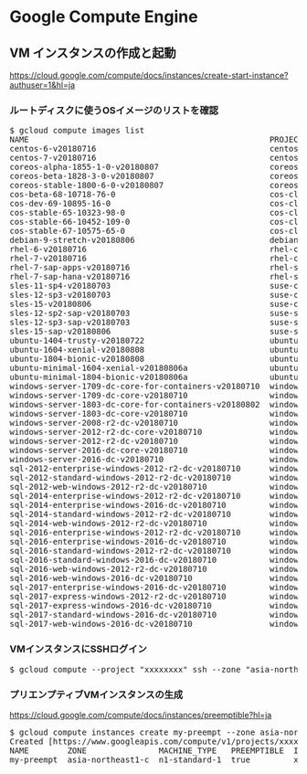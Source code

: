 # Google Compute Engine

## VM インスタンスの作成と起動

https://cloud.google.com/compute/docs/instances/create-start-instance?authuser=1&hl=ja

### ルートディスクに使うOSイメージのリストを確認
<pre>
$ gcloud compute images list
NAME                                                  PROJECT            FAMILY                            DEPRECATED  STATUS
centos-6-v20180716                                    centos-cloud       centos-6                                      READY
centos-7-v20180716                                    centos-cloud       centos-7                                      READY
coreos-alpha-1855-1-0-v20180807                       coreos-cloud       coreos-alpha                                  READY
coreos-beta-1828-3-0-v20180807                        coreos-cloud       coreos-beta                                   READY
coreos-stable-1800-6-0-v20180807                      coreos-cloud       coreos-stable                                 READY
cos-beta-68-10718-76-0                                cos-cloud          cos-beta                                      READY
cos-dev-69-10895-16-0                                 cos-cloud          cos-dev                                       READY
cos-stable-65-10323-98-0                              cos-cloud                                                        READY
cos-stable-66-10452-109-0                             cos-cloud                                                        READY
cos-stable-67-10575-65-0                              cos-cloud          cos-stable                                    READY
debian-9-stretch-v20180806                            debian-cloud       debian-9                                      READY
rhel-6-v20180716                                      rhel-cloud         rhel-6                                        READY
rhel-7-v20180716                                      rhel-cloud         rhel-7                                        READY
rhel-7-sap-apps-v20180716                             rhel-sap-cloud     rhel-7-sap-apps                               READY
rhel-7-sap-hana-v20180716                             rhel-sap-cloud     rhel-7-sap-hana                               READY
sles-11-sp4-v20180703                                 suse-cloud         sles-11                                       READY
sles-12-sp3-v20180703                                 suse-cloud         sles-12                                       READY
sles-15-v20180806                                     suse-cloud         sles-15                                       READY
sles-12-sp2-sap-v20180703                             suse-sap-cloud     sles-12-sp2-sap                               READY
sles-12-sp3-sap-v20180703                             suse-sap-cloud     sles-12-sp3-sap                               READY
sles-15-sap-v20180806                                 suse-sap-cloud     sles-15-sap                                   READY
ubuntu-1404-trusty-v20180722                          ubuntu-os-cloud    ubuntu-1404-lts                               READY
ubuntu-1604-xenial-v20180808                          ubuntu-os-cloud    ubuntu-1604-lts                               READY
ubuntu-1804-bionic-v20180808                          ubuntu-os-cloud    ubuntu-1804-lts                               READY
ubuntu-minimal-1604-xenial-v20180806a                 ubuntu-os-cloud    ubuntu-minimal-1604-lts                       READY
ubuntu-minimal-1804-bionic-v20180806a                 ubuntu-os-cloud    ubuntu-minimal-1804-lts                       READY
windows-server-1709-dc-core-for-containers-v20180710  windows-cloud      windows-1709-core-for-containers              READY
windows-server-1709-dc-core-v20180710                 windows-cloud      windows-1709-core                             READY
windows-server-1803-dc-core-for-containers-v20180802  windows-cloud      windows-1803-core-for-containers              READY
windows-server-1803-dc-core-v20180710                 windows-cloud      windows-1803-core                             READY
windows-server-2008-r2-dc-v20180710                   windows-cloud      windows-2008-r2                               READY
windows-server-2012-r2-dc-core-v20180710              windows-cloud      windows-2012-r2-core                          READY
windows-server-2012-r2-dc-v20180710                   windows-cloud      windows-2012-r2                               READY
windows-server-2016-dc-core-v20180710                 windows-cloud      windows-2016-core                             READY
windows-server-2016-dc-v20180710                      windows-cloud      windows-2016                                  READY
sql-2012-enterprise-windows-2012-r2-dc-v20180710      windows-sql-cloud  sql-ent-2012-win-2012-r2                      READY
sql-2012-standard-windows-2012-r2-dc-v20180710        windows-sql-cloud  sql-std-2012-win-2012-r2                      READY
sql-2012-web-windows-2012-r2-dc-v20180710             windows-sql-cloud  sql-web-2012-win-2012-r2                      READY
sql-2014-enterprise-windows-2012-r2-dc-v20180710      windows-sql-cloud  sql-ent-2014-win-2012-r2                      READY
sql-2014-enterprise-windows-2016-dc-v20180710         windows-sql-cloud  sql-ent-2014-win-2016                         READY
sql-2014-standard-windows-2012-r2-dc-v20180710        windows-sql-cloud  sql-std-2014-win-2012-r2                      READY
sql-2014-web-windows-2012-r2-dc-v20180710             windows-sql-cloud  sql-web-2014-win-2012-r2                      READY
sql-2016-enterprise-windows-2012-r2-dc-v20180710      windows-sql-cloud  sql-ent-2016-win-2012-r2                      READY
sql-2016-enterprise-windows-2016-dc-v20180710         windows-sql-cloud  sql-ent-2016-win-2016                         READY
sql-2016-standard-windows-2012-r2-dc-v20180710        windows-sql-cloud  sql-std-2016-win-2012-r2                      READY
sql-2016-standard-windows-2016-dc-v20180710           windows-sql-cloud  sql-std-2016-win-2016                         READY
sql-2016-web-windows-2012-r2-dc-v20180710             windows-sql-cloud  sql-web-2016-win-2012-r2                      READY
sql-2016-web-windows-2016-dc-v20180710                windows-sql-cloud  sql-web-2016-win-2016                         READY
sql-2017-enterprise-windows-2016-dc-v20180710         windows-sql-cloud  sql-ent-2017-win-2016                         READY
sql-2017-express-windows-2012-r2-dc-v20180710         windows-sql-cloud  sql-exp-2017-win-2012-r2                      READY
sql-2017-express-windows-2016-dc-v20180710            windows-sql-cloud  sql-exp-2017-win-2016                         READY
sql-2017-standard-windows-2016-dc-v20180710           windows-sql-cloud  sql-std-2017-win-2016                         READY
sql-2017-web-windows-2016-dc-v20180710                windows-sql-cloud  sql-web-2017-win-2016                         READY
</pre>

### VMインスタンスにSSHログイン
<pre>
$ gcloud compute --project "xxxxxxxx" ssh --zone "asia-northeast1-a" "instance-1"
</pre>

### プリエンプティブVMインスタンスの生成

https://cloud.google.com/compute/docs/instances/preemptible?hl=ja
<pre>
$ gcloud compute instances create my-preempt --zone asia-northeast1-c --preemptible
Created [https://www.googleapis.com/compute/v1/projects/xxxxxxxx/zones/asia-northeast1-c/instances/my-preempt].
NAME        ZONE               MACHINE_TYPE   PREEMPTIBLE  INTERNAL_IP       EXTERNAL_IP      STATUS
my-preempt  asia-northeast1-c  n1-standard-1  true         xxx.xxx.xxx.xxx   xxx.xxx.xxx.xxx  RUNNING
</pre>
